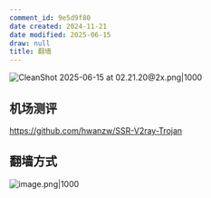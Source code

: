 ```yaml
---
comment_id: 9e5d9f80
date created: 2024-11-21
date modified: 2025-06-15
draw: null
title: 翻墙
---
```

![CleanShot 2025-06-15 at 02.21.20@2x.png|1000](https://imagehosting4picgo.oss-cn-beijing.aliyuncs.com/imagehosting/fix-dir%2Fmedia%2Fmedia_ng6Zly1gFi%2F2025%2F06%2F15%2F02-22-07-f68207371100b902044f54989bd8572a-CleanShot%202025-06-15%20at%2002.21.20-2x-fbf5cd.png)

## 机场测评

https://github.com/hwanzw/SSR-V2ray-Trojan  

## 翻墙方式

![image.png|1000](https://imagehosting4picgo.oss-cn-beijing.aliyuncs.com/imagehosting/fix-dir%2Fpicgo%2Fpicgo-clipboard-images%2F2024%2F11%2F21%2F23-18-13-60507a2a166a866064fc24fd43ca7d3d-202411212318774-aa14ee.png)
